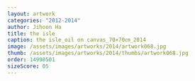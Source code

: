 ```yaml
---
layout: artwork
categories: "2012-2014"
author: Jihoon Ha
title: the isle
caption: the isle_oil on canvas_70×70㎝_2014
image: /assets/images/artworks/2014/artwork068.jpg
thumb: /assets/images/artworks/2014/thumbs/artwork068.jpg
order: 14990501
sizeScore: 05
---
```


